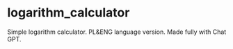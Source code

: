 # logarithm_calculator
Simple logarithm calculator. PL&ENG language version. Made fully with Chat GPT.
